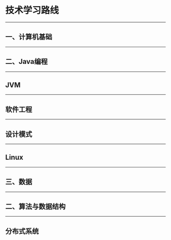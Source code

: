 # 技术学习路线
---
## 一、计算机基础
--- 
## 二、Java编程
--- 
## JVM
--- 
## 软件工程
--- 
## 设计模式
--- 
## Linux
--- 
## 三、数据
--- 
## 二、算法与数据结构
--- 
## 分布式系统
